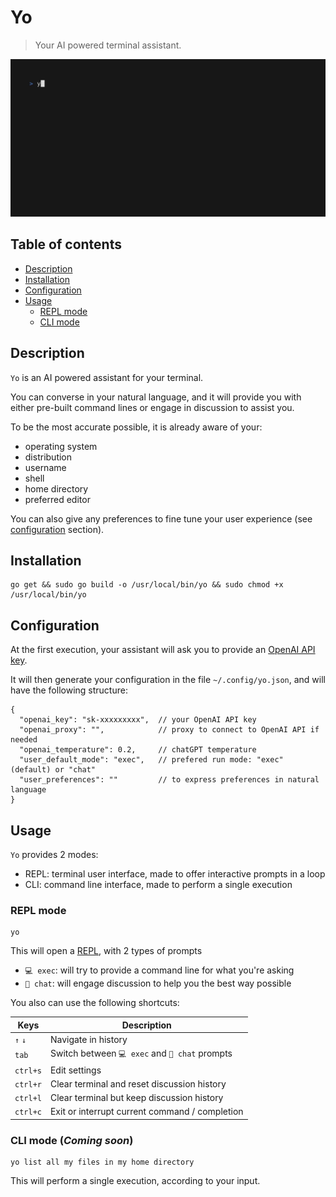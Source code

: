 # Yo

> Your AI powered terminal assistant.

![Demo](doc/demo.gif)

## Table of contents

<!-- TOC -->
* [Description](#description)
* [Installation](#installation)
* [Configuration](#configuration)
* [Usage](#usage)
  * [REPL mode](#repl-mode)
  * [CLI mode](#cli-mode)
<!-- TOC -->

## Description

`Yo` is an AI powered assistant for your terminal.

You can converse in your natural language, and it will provide you with either pre-built command lines or engage in discussion to assist you.

To be the most accurate possible, it is already aware of your:
- operating system
- distribution
- username
- shell
- home directory
- preferred editor

You can also give any preferences to fine tune your user experience (see [configuration](#configuration) section).

## Installation

```shell
go get && sudo go build -o /usr/local/bin/yo && sudo chmod +x /usr/local/bin/yo
```

## Configuration

At the first execution, your assistant will ask you to provide an [OpenAI API key](https://platform.openai.com/account/api-keys).

It will then generate your configuration in the file `~/.config/yo.json`, and will have the following structure:

```JS
{
  "openai_key": "sk-xxxxxxxxx",  // your OpenAI API key
  "openai_proxy": "",            // proxy to connect to OpenAI API if needed
  "openai_temperature": 0.2,     // chatGPT temperature
  "user_default_mode": "exec",   // prefered run mode: "exec" (default) or "chat"
  "user_preferences": ""         // to express preferences in natural language
}
```

## Usage

`Yo` provides 2 modes:
- REPL: terminal user interface, made to offer interactive prompts in a loop
- CLI: command line interface, made to perform a single execution

### REPL mode

```shell
yo
```

This will open a [REPL](https://en.wikipedia.org/wiki/Read%E2%80%93eval%E2%80%93print_loop), with 2 types of prompts

- `💻 exec`: will try to provide a command line for what you're asking
- `💬 chat`: will engage discussion to help you the best way possible

You also can use the following shortcuts:

| Keys     | Description                                    |
|----------|------------------------------------------------|
| `↑` `↓`  | Navigate in history                            |
| `tab`    | Switch between `💻 exec` and `💬 chat` prompts |
| `ctrl+s` | Edit settings                                  |
| `ctrl+r` | Clear terminal and reset discussion history    |
| `ctrl+l` | Clear terminal but keep discussion history     |
| `ctrl+c` | Exit or interrupt current command / completion |


### CLI mode (*Coming soon*)

```shell
yo list all my files in my home directory
```

This will perform a single execution, according to your input.

